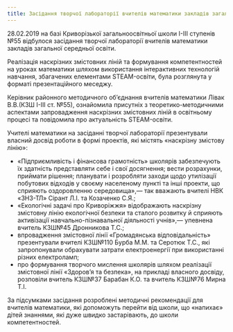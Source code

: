 ```yaml
---
title: Засідання творчої лабораторії вчителів математики закладів загальної середньої освіти
---
```


28.02.2019 на базі Криворізької загальноосвітньої школи І-ІІІ ступенів №55 відбулося засідання творчої лабораторії вчителів математики закладів загальної середньої освіти.

Реалізація наскрізних змістовних ліній та формування компетентностей на уроках математики шляхом використання інтерактивних технологій навчання, збагачених елементами STEAM-освіти, була розглянута у форматі презентаційного меседжу.

Керівник районного методичного об’єднання вчителів математики Лівак В.В.(КЗШ І-ІІІ ст. №55), ознайомила присутніх з теоретико-методичними аспектами запровадження наскрізних змістовних ліній в освітньому процесі та повідомила про актуальність STEAM-освіти.

Учителі математики на засіданні творчої лабораторії презентували власний досвід роботи в формі проектів, які містять «наскрізну змістову лінію»:

- «Підприємливість і фінансова грамотність» школярів забезпечують їх здатність представляти себе і свої досягнення; вести розрахунки, приймати рішення; планувати і розробляти заходи щодо утилізації побутових відходів у своєму населеному пункті та інші проекти, що сприяють оздоровленню середовища»,— так вважають вчителі НВК «ЗНЗ-ТЛ» Сірант Л.І. та Козаченко С.Я.;
- «Екологічні задачі про Криворіжжя» відображають наскрізну змістовну лінію екологічної безпеки та сталого розвитку й сприяють активізації навчально-пізнавальної діяльності учнів»,— упевнена вчитель КЗШ№45 Дронникова Т.С.;
- впровадження змістовної лінії «Громадянська відповідальність» презентували вчителі КЗШ№110 Бурба М.М. та Серотюк Т.С., які запропонували обрахувати затрати електроенергії при використанні різних електроламп;
- про формування творчого мислення школярів шляхом реалізації змістовної лінії «Здоров’я та безпека», на прикладі власного досвіду, розповіли вчитель КЗШ№37 Барабан К.О. та вчитель КЗШ№76 Мирна Т.І.

За підсумками засідання розроблені методичні рекомендації для вчителів математики, які допоможуть перейти від школи, що «напихає» дітей знаннями, які дуже швидко застарівають, до школи компетентностей.

<slideshow />
